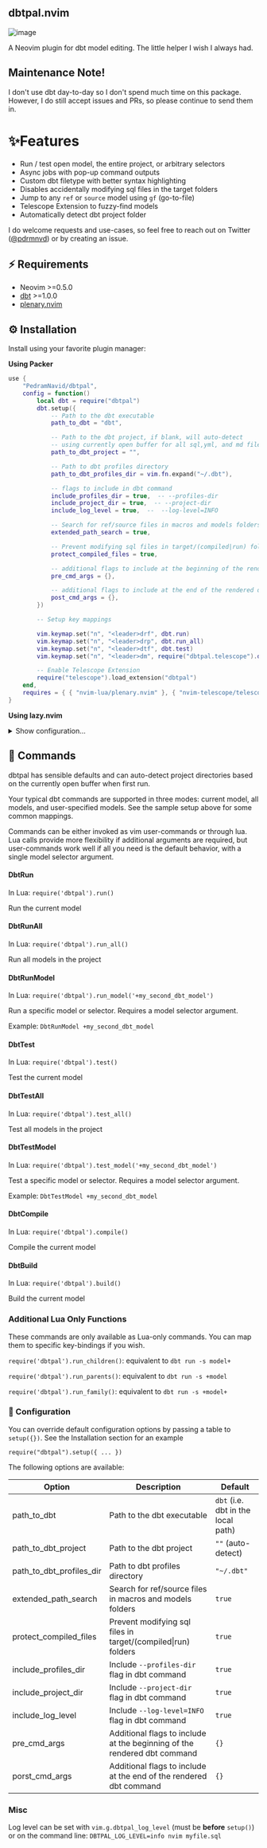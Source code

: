 ## dbtpal.nvim

![image](https://raw.githubusercontent.com/PedramNavid/dbtpal/main/assets/dbt%20model%20run.gif)

A Neovim plugin for dbt model editing. The little helper I wish I always had.

## Maintenance Note!

I don't use dbt day-to-day so I don't spend much time on this package. 
However, I do still accept issues and PRs, so please continue to send them in. 


# ✨Features

- Run / test open model, the entire project, or arbitrary selectors
- Async jobs with pop-up command outputs
- Custom dbt filetype with better syntax highlighting
- Disables accidentally modifying sql files in the target folders
- Jump to any `ref` or `source` model using `gf` (go-to-file)
- Telescope Extension to fuzzy-find models
- Automatically detect dbt project folder

I do welcome requests and use-cases, so feel free to reach out
on Twitter ([@pdrmnvd](https://twitter.com/pdrmnvd)) or by creating an issue.

## ⚡️ Requirements

- Neovim >=0.5.0
- [dbt](https://docs.getdbt.com/dbt-cli/installation) >=1.0.0
- [plenary.nvim](https://github.com/nvim-lua/plenary.nvim)

## ⚙ Installation

Install using your favorite plugin manager:

**Using Packer**

```lua
use {
    "PedramNavid/dbtpal",
    config = function()
        local dbt = require("dbtpal")
        dbt.setup({
            -- Path to the dbt executable
            path_to_dbt = "dbt",

            -- Path to the dbt project, if blank, will auto-detect
            -- using currently open buffer for all sql,yml, and md files
            path_to_dbt_project = "",

            -- Path to dbt profiles directory
            path_to_dbt_profiles_dir = vim.fn.expand("~/.dbt"),

            -- flags to include in dbt command
            include_profiles_dir = true,  -- --profiles-dir
            include_project_dir = true,  -- --project-dir
            include_log_level = true,  --  --log-level=INFO

            -- Search for ref/source files in macros and models folders
            extended_path_search = true,

            -- Prevent modifying sql files in target/(compiled|run) folders
            protect_compiled_files = true,

            -- additional flags to include at the beginning of the rendered dbt command
            pre_cmd_args = {},

            -- additional flags to include at the end of the rendered dbt command
            post_cmd_args = {},
        })

        -- Setup key mappings

        vim.keymap.set("n", "<leader>drf", dbt.run)
        vim.keymap.set("n", "<leader>drp", dbt.run_all)
        vim.keymap.set("n", "<leader>dtf", dbt.test)
        vim.keymap.set("n", "<leader>dm", require("dbtpal.telescope").dbt_picker)

        -- Enable Telescope Extension
        require("telescope").load_extension("dbtpal")
    end,
    requires = { { "nvim-lua/plenary.nvim" }, { "nvim-telescope/telescope.nvim" } },
}
```

**Using lazy.nvim**

<details>
<summary>Show configuration...</summary>

```lua
{
    "PedramNavid/dbtpal",
    dependencies = {
        "nvim-lua/plenary.nvim",
        "nvim-telescope/telescope.nvim",
    },
    ft = {
        "sql",
        "md",
        "yaml",
    },
    keys = {
        { "<leader>drf", "<cmd>DbtRun<cr>" },
        { "<leader>drp", "<cmd>DbtRunAll<cr>" },
        { "<leader>dtf", "<cmd>DbtTest<cr>" },
        { "<leader>dm", "<cmd>lua require('dbtpal.telescope').dbt_picker()<cr>" },
    },
    config = function()
        require("dbtpal").setup({
            path_to_dbt = "dbt",
            path_to_dbt_project = "",
            path_to_dbt_profiles_dir = vim.fn.expand("~/.dbt"),
            include_profiles_dir = true,
            include_project_dir = true,
            include_log_level = true,
            extended_path_search = true,
            protect_compiled_files = true,
            pre_cmd_args = {},
            post_cmd_args = {},
        })
        require("telescope").load_extension("dbtpal")
    end,
}
```
</details>

## 🙈 Commands

dbtpal has sensible defaults and can auto-detect project directories based
on the currently open buffer when first run.


Your typical dbt commands are supported in three modes: current model, all models,
and user-specified models. See the sample setup above for some common mappings.

Commands can be either invoked as vim user-commands or through lua. Lua calls
provide more flexibility if additional arguments are required, but user-commands
work well if all you need is the default behavior, with a single model selector
argument.

#### DbtRun

In Lua: `require('dbtpal').run()`

Run the current model


#### DbtRunAll

In Lua: `require('dbtpal').run_all()`

Run all models in the project

#### DbtRunModel

In Lua: `require('dbtpal').run_model('+my_second_dbt_model')`

Run a specific model or selector. Requires a model selector argument.

Example: `DbtRunModel +my_second_dbt_model`

#### DbtTest

In Lua: `require('dbtpal').test()`

Test the current model

#### DbtTestAll

In Lua: `require('dbtpal').test_all()`

Test all models in the project

#### DbtTestModel

In Lua: `require('dbtpal').test_model('+my_second_dbt_model')`

Test a specific model or selector. Requires a model selector argument.

Example: `DbtTestModel +my_second_dbt_model`

#### DbtCompile

In Lua: `require('dbtpal').compile()`

Compile the current model

#### DbtBuild

In Lua: `require('dbtpal').build()`

Build the current model


### Additional Lua Only Functions

These commands are only available as Lua-only commands. You can map them to
specific key-bindings if you wish.

`require('dbtpal').run_children()`: equivalent to `dbt run -s model+`

`require('dbtpal').run_parents()`: equivalent to `dbt run -s +model`

`require('dbtpal').run_family()`: equivalent to `dbt run -s +model+`

###  Configuration

You can override default configuration options by passing a table to `setup({})`.
See the Installation section for an example

```
require("dbtpal").setup({ ... })
```

The following options are available:

| Option                   | Description                                                              | Default                            |
| ------                   | -----------                                                              | -------                            |
| path_to_dbt              | Path to the dbt executable                                               | `dbt` (i.e. dbt in the local path) |
| path_to_dbt_project      | Path to the dbt project                                                  | `""` (auto-detect)                 |
| path_to_dbt_profiles_dir | Path to dbt profiles directory                                           | `"~/.dbt"`                         |
| extended_path_search     | Search for ref/source files in macros and models folders                 | `true`                             |
| protect_compiled_files   | Prevent modifying sql files in target/(compiled\|run) folders            | `true`                             |
| include_profiles_dir     | Include `--profiles-dir` flag in dbt command                             | `true`                             |
| include_project_dir      | Include `--project-dir` flag in dbt command                              | `true`                             |
| include_log_level        | Include `--log-level=INFO` flag in dbt command                           | `true`                             |
| pre_cmd_args             | Additional flags to include at the beginning of the rendered dbt command | `{}`                            |
| porst_cmd_args           | Additional flags to include at the end of the rendered dbt command       | `{}`                               |



### Misc

Log level can be set with `vim.g.dbtpal_log_level` (must be **before** `setup()`)
or on the command line: `DBTPAL_LOG_LEVEL=info nvim myfile.sql`
